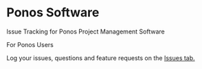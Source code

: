 # Ponos Software
Issue Tracking for Ponos Project Management Software

For Ponos Users

Log your issues, questions and feature requests on the [Issues tab.](https://github.com/jefrice/ponossoftware/issues)
